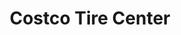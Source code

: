 ---
title: "Costco Tire Center"
url: /austin/costco-tire-center-w-william-cannon-drive/
shop: tyres
---